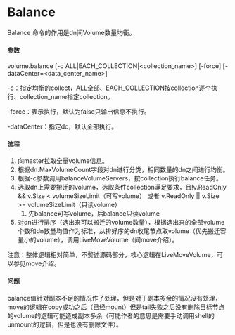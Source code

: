 # Balance

Balance 命令的作用是dn间Volume数量均衡。

#### 参数

volume.balance [-c ALL|EACH_COLLECTION|<collection_name>] [-force] [-dataCenter=<data_center_name>]

-c：指定均衡的collect，ALL全部、EACH_COLLECTION按collection逐个执行、collection_name指定collection。

-force：表示执行，默认为false只输出信息不执行。

-dataCenter：指定dc，默认全部执行。

#### 流程

1. 向master拉取全量volume信息。
2. 根据dn.MaxVolumeCount字段对dn进行分类，相同数量的dn之间进行均衡。
3. 根据-c参数调用balanceVolumeServers，按collection执行balance任务。
4. 选取dn上需要搬迁的volume，选取条件collection满足要求，且!v.ReadOnly && v.Size < volumeSizeLimit（可写volume） 或者 v.ReadOnly || v.Size >= volumeSizeLimit（只读volume）
   1. 先balance可写volume，后balance只读volume
5. 对dn进行排序（选出来可以搬迁的volume数量），根据选出来的全部volume个数和dn数量均值作为标准，从排好序的dn收尾节点取volume（优先搬迁容量小的volume），调用LiveMoveVolume（间move介绍）。

注意：整体逻辑相对简单，不赘述源码部分，核心逻辑在LiveMoveVolume，可以参见move介绍。

#### 问题

balance值针对副本不足的情况作了处理，但是对于副本多余的情况没有处理，move的逻辑在copy成功之后（已经mount）但是tail失败之后没有删除目标节点的volume的逻辑可能造成副本多余（可能作者的意思是需要手动调用shell的unmount的逻辑，但是也没有删除文件）。

